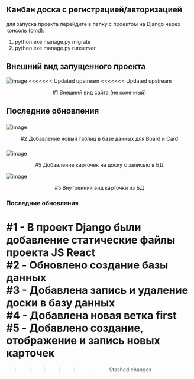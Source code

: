 ## Канбан доска с регистрацией/авторизацией ##

для запуска проекта перейдите в папку с проектом на Django через консоль (cmd):
1. python.exe manage.py migrate
2. python.exe manage.py runserver


## Внешний вид запущенного проекта ##

![image](https://github.com/sinedfq/kanbandesk/assets/99001435/86a88fb9-c547-40d2-a2b7-6aaf1468e0b3)
<<<<<<< Updated upstream
<<<<<<< Updated upstream

<div align = "center"> #1 Внешний вид сайта (не конечный) </div>

## Последние обновления ##

### 
![image](https://github.com/sinedfq/kanbandesk/assets/99001435/e6a25a6b-94a9-4d46-9730-44733458b188)
<div align = "center"> #2 Добавление новый таблиц в базе данных для Board и Card </div>

###

![image](https://github.com/sinedfq/kanbandesk/assets/99001435/58f1085b-6b30-4fad-820c-90df23bf5c4f)

<div align = "center"> #5 Добавление карточек на доску с записью в БД </div>

![image](https://github.com/sinedfq/kanbandesk/assets/99001435/a00a1358-4fac-46ea-8a55-660ed210e142)

<div align = "center"> #5 Внутренний вид карточки из БД </div>



### Последние обновления ###

#1 - В проект Django были добавление статические файлы проекта JS React <br>
#2 - Обновлено создание базы данных <br>
#3 - Добавлена запись и удаление доски в базу данных <br>
#4 - Добавлена новая ветка first <br>
#5 - Добавлено создание, отображение и запись новых карточек <br>
=======
>>>>>>> Stashed changes
